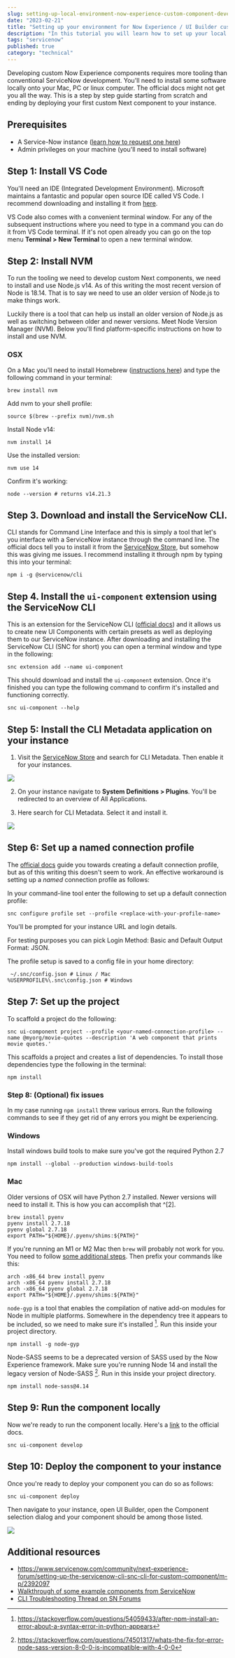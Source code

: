 ```yaml
---
slug: setting-up-local-environment-now-experience-custom-component-development
date: "2023-02-21"
title: "Setting up your environment for Now Experience / UI Builder custom component development"
description: "In this tutorial you will learn how to set up your local environment for development of custom Now Experience / UI Builder components"
tags: "servicenow"
published: true
category: "technical"
---
```


<YouTube youTubeId="QjUk1HnZwp4" />

Developing custom Now Experience components requires more tooling than conventional ServiceNow development. You'll need to install some software locally onto your Mac, PC or linux computer. The official docs might not get you all the way. This is a step by step guide starting from scratch and ending by deploying your first custom Next component to your instance.

## Prerequisites

- A Service-Now instance ([learn how to request one here](https://developer.servicenow.com/dev.do#!/learn/learning-plans/rome/new_to_servicenow/app_store_learnv2_buildmyfirstapp_rome_personal_developer_instances))
- Admin privileges on your machine (you'll need to install software)

## Step 1: Install VS Code

You'll need an IDE (Integrated Development Environment). Microsoft maintains a fantastic and popular open source IDE called VS Code. I recommend downloading and installing it from [here](https://code.visualstudio.com/download).

VS Code also comes with a convenient terminal window. For any of the subsequent instructions where you need to type in a command you can do it from VS Code terminal. If it's not open already you can go on the top menu **Terminal > New Terminal** to open a new terminal window.

## Step 2: Install NVM

To run the tooling we need to develop custom Next components, we need to install and use Node.js v14. As of this writing the most recent version of Node is 18.14. That is to say we need to use an older version of Node.js to make things work.

Luckily there is a tool that can help us install an older version of Node.js as well as switching between older and newer versions. Meet Node Version Manager (NVM). Below you'll find platform-specific instructions on how to install and use NVM.

### OSX

On a Mac you'll need to install Homebrew ([instructions here](https://collabnix.com/how-to-install-and-configure-nvm-on-mac-os/)) and type the following command in your terminal:

```shell
brew install nvm
```

Add nvm to your shell profile:

```shell
source $(brew --prefix nvm)/nvm.sh
```

Install Node v14:

```shell
nvm install 14
```

Use the installed version:

```shell
nvm use 14
```

Confirm it's working:

```shell
node --version # returns v14.21.3
```

## Step 3. Download and install the ServiceNow CLI.

CLI stands for Command Line Interface and this is simply a tool that let's you interface with a ServiceNow instance through the command line. The official docs tell you to install it from the [ServiceNow Store](https://store.servicenow.com/sn_appstore_store.do#!/store/home), but somehow this was giving me issues. I recommend installing it through npm by typing this into your terminal:

```shell
npm i -g @servicenow/cli
```

## Step 4. Install the `ui-component` extension using the ServiceNow CLI

This is an extension for the ServiceNow CLI ([official docs](https://developer.servicenow.com/dev.do#!/reference/next-experience/rome/cli/cli)) and it allows us to create new UI Components with certain presets as well as deploying them to our ServiceNow instance. After downloading and installing the ServiceNow CLI (SNC for short) you can open a terminal window and type in the following:

```shell
snc extension add --name ui-component
```

This should download and install the `ui-component` extension. Once it's finished you can type the following command to confirm it's installed and functioning correctly.

```shell
snc ui-component --help
```

## Step 5: Install the CLI Metadata application on your instance

1. Visit the [ServiceNow Store](https://store.servicenow.com) and search for CLI Metadata. Then enable it for your instances.

![](images/20230217102210.png)

2. On your instance navigate to **System Definitions > Plugins**. You'll be redirected to an overview of All Applications.

3. Here search for CLI Metadata. Select it and install it.

![](images/20230217102441.png)

## Step 6: Set up a named connection profile

The [official docs](https://docs.servicenow.com/bundle/sandiego-application-development/page/build/servicenow-cli/task/configure-profile.html) guide you towards creating a default connection profile, but as of this writing this doesn't seem to work. An effective workaround is setting up a _named_ connection profile as follows:

In your command-line tool enter the following to set up a default connection profile:

```shell
snc configure profile set --profile <replace-with-your-profile-name>
```

You'll be prompted for your instance URL and login details.

For testing purposes you can pick Login Method: Basic and Default Output Format: JSON.

The profile setup is saved to a config file in your home directory:

```shell
 ~/.snc/config.json # Linux / Mac
%USERPROFILE%\.snc\config.json # Windows
```

## Step 7: Set up the project

To scaffold a project do the following:

```shell
snc ui-component project --profile <your-named-connection-profile> --name @myorg/movie-quotes --description 'A web component that prints movie quotes.'
```

This scaffolds a project and creates a list of dependencies. To install those dependencies type the following in the terminal:

```shell
npm install
```

### Step 8: (Optional) fix issues

In my case running `npm install` threw various errors. Run the following commands to see if they get rid of any errors you might be experiencing.

### Windows

Install windows build tools to make sure you've got the required Python 2.7

```shell
npm install --global --production windows-build-tools
```

### Mac

Older versions of OSX will have Python 2.7 installed. Newer versions will need to install it. This is how you can accomplish that ^[2].

```shell
brew install pyenv
pyenv install 2.7.18
pyenv global 2.7.18
export PATH="${HOME}/.pyenv/shims:${PATH}"
```

If you're running an M1 or M2 Mac then `brew` will probably not work for you. You need to follow [some additional steps](https://stackoverflow.com/questions/64882584/how-to-run-the-homebrew-installer-under-rosetta-2-on-m1-macbook). Then prefix your commands like this:

```shell
arch -x86_64 brew install pyenv
arch -x86_64 pyenv install 2.7.18
arch -x86_64 pyenv global 2.7.18
export PATH="${HOME}/.pyenv/shims:${PATH}"
```

`node-gyp` is a tool that enables the compilation of native add-on modules for Node in multiple platforms. Somewhere in the dependency tree it appears to be included, so we need to make sure it's installed [^3]. Run this inside your project directory.

```shell
npm install -g node-gyp
```

Node-SASS seems to be a deprecated version of SASS used by the Now Experience framework. Make sure you're running Node 14 and install the legacy version of Node-SASS [^1]. Run in this inside your project directory.

```shell
npm install node-sass@4.14
```

## Step 9: Run the component locally

Now we're ready to run the component locally. Here's a [link](https://docs.servicenow.com/bundle/tokyo-application-development/page/build/components/task/develop-component.html) to the official docs.

```shell
snc ui-component develop
```

## Step 10: Deploy the component to your instance

Once you're ready to deploy your component you can do so as follows:

```shell
snc ui-component deploy
```

Then navigate to your instance, open UI Builder, open the Component selection dialog and your component should be among those listed.

![](images/20230221184006.png)

[^1]: https://stackoverflow.com/questions/74501317/whats-the-fix-for-error-node-sass-version-8-0-0-is-incompatible-with-4-0-0
[^2]: https://github.com/TryGhost/node-sqlite3/issues/1552#issuecomment-1075059490
[^3]: https://stackoverflow.com/questions/54059433/after-npm-install-an-error-about-a-syntax-error-in-python-appears

## Additional resources

- https://www.servicenow.com/community/next-experience-forum/setting-up-the-servicenow-cli-snc-cli-for-custom-component/m-p/2392097
- [Walkthrough of some example components from ServiceNow](https://developer.servicenow.com/dev.do#!/reference/next-experience/sandiego/ui-framework/examples/counter)
- [CLI Troubleshooting Thread on SN Forums](https://www.servicenow.com/community/developer-articles/now-cli-troubleshooting/ta-p/2322948)

